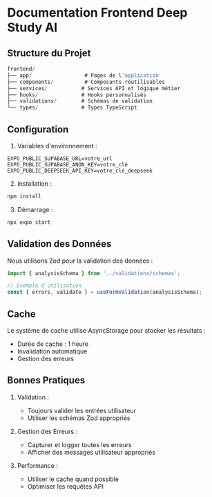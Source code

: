 # Documentation Frontend Deep Study AI

## Structure du Projet

```typescript
frontend/
├── app/                 # Pages de l'application
├── components/          # Composants réutilisables
├── services/           # Services API et logique métier
├── hooks/              # Hooks personnalisés
├── validations/        # Schémas de validation
└── types/              # Types TypeScript
```

## Configuration

1. Variables d'environnement :
```env
EXPO_PUBLIC_SUPABASE_URL=votre_url
EXPO_PUBLIC_SUPABASE_ANON_KEY=votre_clé
EXPO_PUBLIC_DEEPSEEK_API_KEY=votre_clé_deepseek
```

2. Installation :
```bash
npm install
```

3. Démarrage :
```bash
npx expo start
```

## Validation des Données

Nous utilisons Zod pour la validation des données :

```typescript
import { analysisSchema } from '../validations/schemas';

// Exemple d'utilisation
const { errors, validate } = useFormValidation(analysisSchema);
```

## Cache

Le système de cache utilise AsyncStorage pour stocker les résultats :
- Durée de cache : 1 heure
- Invalidation automatique
- Gestion des erreurs

## Bonnes Pratiques

1. Validation :
   - Toujours valider les entrées utilisateur
   - Utiliser les schémas Zod appropriés

2. Gestion des Erreurs :
   - Capturer et logger toutes les erreurs
   - Afficher des messages utilisateur appropriés

3. Performance :
   - Utiliser le cache quand possible
   - Optimiser les requêtes API 